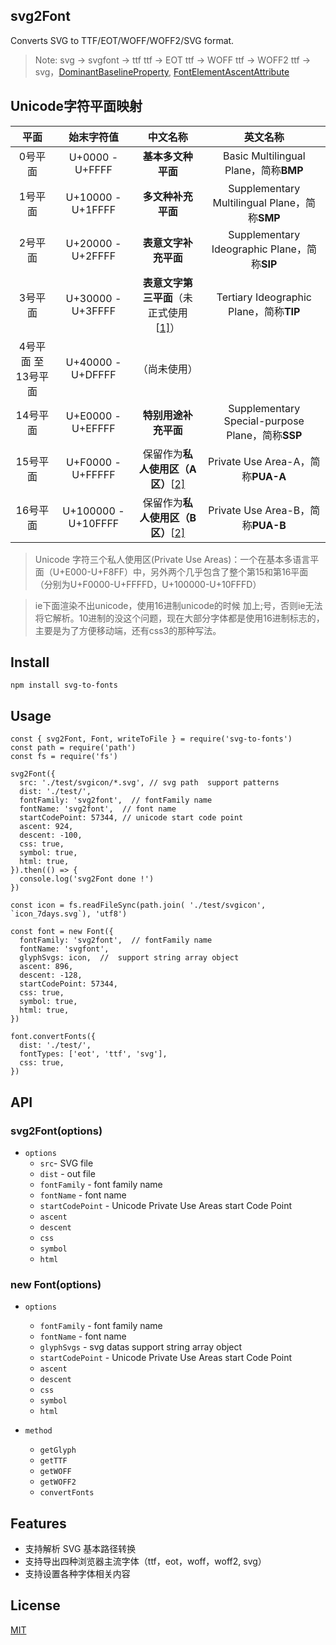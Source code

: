 ## svg2Font

Converts SVG to TTF/EOT/WOFF/WOFF2/SVG format.
> Note: svg -> svgfont -> ttf  ttf -> EOT ttf -> WOFF ttf -> WOFF2 ttf -> svg，[DominantBaselineProperty](https://www.w3.org/TR/SVG/text.html#DominantBaselineProperty), [FontElementAscentAttribute](https://www.w3.org/TR/1999/WD-SVG-19991203/fonts.html#FontElementAscentAttribute)

## Unicode字符平面映射

|        平面         |     始末字符值      |                           中文名称                           |                     英文名称                     |
| :-----------------: | :-----------------: | :----------------------------------------------------------: | :----------------------------------------------: |
|       0号平面       |   U+0000 - U+FFFF   |                      **基本多文种平面**                      |      Basic Multilingual Plane，简称**BMP**       |
|       1号平面       |  U+10000 - U+1FFFF  |                      **多文种补充平面**                      |  Supplementary Multilingual Plane，简称**SMP**   |
|       2号平面       |  U+20000 - U+2FFFF  |                     **表意文字补充平面**                     |   Supplementary Ideographic Plane，简称**SIP**   |
|       3号平面       |  U+30000 - U+3FFFF  | **表意文字第三平面**（未正式使用[[1\]](https://zh.wikipedia.org/wiki/Unicode字符平面映射#cite_note-1)） |     Tertiary Ideographic Plane，简称**TIP**      |
| 4号平面 至 13号平面 |  U+40000 - U+DFFFF  |                         （尚未使用）                         |                                                  |
|      14号平面       |  U+E0000 - U+EFFFF  |                     **特别用途补充平面**                     | Supplementary Special-purpose Plane，简称**SSP** |
|      15号平面       |  U+F0000 - U+FFFFF  | 保留作为**私人使用区（A区）**[[2\]](https://zh.wikipedia.org/wiki/Unicode字符平面映射#cite_note-PUA-2) |        Private Use Area-A，简称**PUA-A**         |
|      16号平面       | U+100000 - U+10FFFF | 保留作为**私人使用区（B区）**[[2\]](https://zh.wikipedia.org/wiki/Unicode字符平面映射#cite_note-PUA-2) |        Private Use Area-B，简称**PUA-B**         |

> Unicode 字符三个私人使用区(Private Use Areas)：一个在基本多语言平面（U+E000-U+F8FF）中，另外两个几乎包含了整个第15和第16平面（分别为U+F0000-U+FFFFD，U+100000-U+10FFFD）

> ie下面渲染不出unicode，使用16进制unicode的时候 加上;号，否则ie无法将它解析。10进制的没这个问题，现在大部分字体都是使用16进制标志的，主要是为了方便移动端，还有css3的那种写法。

## Install 

```
npm install svg-to-fonts
```

## Usage

```
const { svg2Font, Font, writeToFile } = require('svg-to-fonts')
const path = require('path')
const fs = require('fs')

svg2Font({
  src: './test/svgicon/*.svg', // svg path  support patterns
  dist: './test/',
  fontFamily: 'svg2font',  // fontFamily name
  fontName: 'svg2font',  // font name
  startCodePoint: 57344, // unicode start code point
  ascent: 924,
  descent: -100,
  css: true,
  symbol: true,
  html: true,
}).then(() => {
  console.log('svg2Font done !')
})

const icon = fs.readFileSync(path.join( './test/svgicon', `icon_7days.svg`), 'utf8')

const font = new Font({
  fontFamily: 'svg2font',  // fontFamily name
  fontName: 'svgfont',
  glyphSvgs: icon,  //  support string array object
  ascent: 896,
  descent: -128,
  startCodePoint: 57344,
  css: true,
  symbol: true,
  html: true,
})

font.convertFonts({
  dist: './test/',
  fontTypes: ['eot', 'ttf', 'svg'],
  css: true,
})

```
## API

### svg2Font(options)
- `options`
  - `src`- SVG file 
  - `dist` - out file
  - `fontFamily` - font family name
  - `fontName` - font name
  - `startCodePoint` - Unicode Private Use Areas start Code Point
  - `ascent`
  - `descent`
  - `css`
  - `symbol`
  - `html`

### new Font(options)
- `options`
  - `fontFamily` - font family name
  - `fontName` - font name
  - `glyphSvgs` - svg datas support string array object
  - `startCodePoint` - Unicode Private Use Areas start Code Point
  - `ascent`
  - `descent`
  - `css`
  - `symbol`
  - `html`

- `method`
  - `getGlyph`
  - `getTTF`
  - `getWOFF`
  - `getWOFF2`
  - `convertFonts`

## Features

- 支持解析 SVG 基本路径转换
- 支持导出四种浏览器主流字体（ttf，eot，woff，woff2, svg）
- 支持设置各种字体相关内容

## License

[MIT](./LICENSE)
